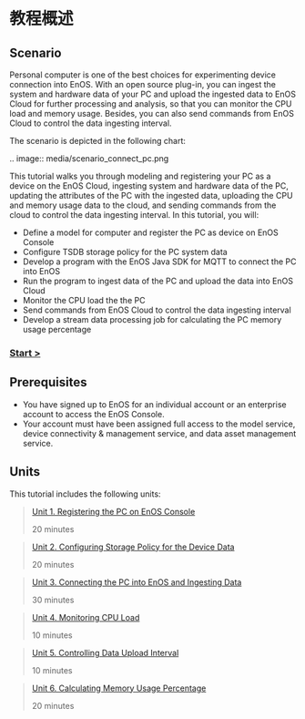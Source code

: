 # 教程概述

## Scenario

Personal computer is one of the best choices for experimenting device connection into EnOS. With an open source plug-in, you can ingest the system and hardware data of your PC and upload the ingested data to EnOS Cloud for further processing and analysis, so that you can monitor the CPU load and memory usage. Besides, you can also send commands from EnOS Cloud to control the data ingesting interval.

The scenario is depicted in the following chart:

.. image:: media/scenario_connect_pc.png

This tutorial walks you through modeling and registering your PC as a device on the EnOS Cloud,  ingesting system and hardware data of the PC, updating the attributes of the PC with the ingested data, uploading the CPU and memory usage data to the cloud, and sending commands from the cloud to control the data ingesting interval. In this tutorial, you will:

- Define a model for computer and register the PC as device on EnOS Console
- Configure TSDB storage policy for the PC system data
- Develop a program with the EnOS Java SDK for MQTT to connect the PC into EnOS
- Run the program to ingest data of the PC and upload the data into EnOS Cloud
- Monitor the CPU load the the PC
- Send commands from EnOS Cloud to control the data ingesting interval
- Develop a stream data processing job for calculating the PC memory usage percentage

### [Start >](registering_device)

## Prerequisites

- You have signed up to EnOS for an individual account or an enterprise account to access the EnOS Console.
- Your account must have been assigned full access to the model service, device connectivity & management service, and data asset management service.

## Units

This tutorial includes the following units:

> [Unit 1. Registering the PC on EnOS Console](registering_device)
>
> 20 minutes

> [Unit 2. Configuring Storage Policy for the Device Data](configuring_storage_policy)
>
> 20 minutes

> [Unit 3. Connecting the PC into EnOS and Ingesting Data](connecting_device)
>
> 30 minutes

> [Unit 4. Monitoring CPU Load](monitoring_cpu_load)
>
> 10 minutes

> [Unit 5. Controlling Data Upload Interval](controlling_upload_interval)
>
> 10 minutes

> [Unit 6. Calculating Memory Usage Percentage](calculating_memory_usage)
>
> 20 minutes

